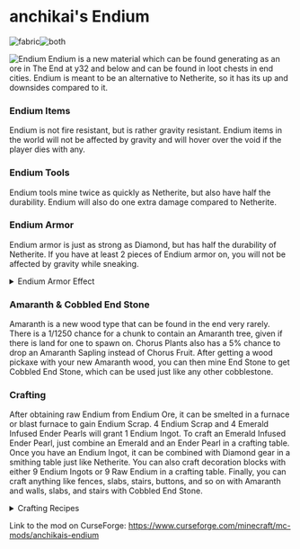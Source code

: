 # anchikai's Endium
![fabric](https://user-images.githubusercontent.com/95461402/160281952-8a96a46c-5496-4ca3-99f0-7d1fc35fd8c7.png)![both](https://user-images.githubusercontent.com/95461402/160281964-67e95f11-0878-4c8f-ade5-dfc486dfc74c.png)

![Endium](https://user-images.githubusercontent.com/95461402/160281232-1c4d1a46-9f4e-4abe-8230-c784846b560a.png)
Endium is a new material which can be found generating as an ore in The End at y32 and below and can be found in loot chests in end cities.
Endium is meant to be an alternative to Netherite, so it has its up and downsides compared to it.
### Endium Items
Endium is not fire resistant, but is rather gravity resistant. Endium items in the world will not be affected by gravity and will hover over the void if the player dies with any.
### Endium Tools
Endium tools mine twice as quickly as Netherite, but also have half the durability. Endium will also do one extra damage compared to Netherite.
### Endium Armor
Endium armor is just as strong as Diamond, but has half the durability of Netherite.
If you have at least 2 pieces of Endium armor on, you will not be affected by gravity while sneaking.
<details><summary>Endium Armor Effect</summary>

![endium armor](https://user-images.githubusercontent.com/95461402/160280384-82ee7ef6-1cda-44f7-9b46-a54e8466a7a3.gif)

</details>

### Amaranth & Cobbled End Stone
Amaranth is a new wood type that can be found in the end very rarely. There is a 1/1250 chance for a chunk to contain an Amaranth tree, given if there is land for one to spawn on. Chorus Plants also has a 5% chance to drop an Amaranth Sapling instead of Chorus Fruit.
After getting a wood pickaxe with your new Amaranth wood, you can then mine End Stone to get Cobbled End Stone, which can be used just like any other cobblestone.
### Crafting
After obtaining raw Endium from Endium Ore, it can be smelted in a furnace or blast furnace to gain Endium Scrap. 4 Endium Scrap and 4 Emerald Infused Ender Pearls will grant 1 Endium Ingot.
To craft an Emerald Infused Ender Pearl, just combine an Emerald and an Ender Pearl in a crafting table.
Once you have an Endium Ingot, it can be combined with Diamond gear in a smithing table just like Netherite.
You can also craft decoration blocks with either 9 Endium Ingots or 9 Raw Endium in a crafting table.
Finally, you can craft anything like fences, slabs, stairs, buttons, and so on with Amaranth and walls, slabs, and stairs with Cobbled End Stone.
<details><summary>Crafting Recipes</summary>

![Endium Scrap](https://user-images.githubusercontent.com/95461402/160280872-9b2e09be-11bf-45f9-a6ae-5acad4e4638a.png)
![Emerald Infused Ender Pearl](https://user-images.githubusercontent.com/95461402/160280933-b7bab82c-5986-4bef-99fa-6d3eb417b4bc.png)
![Endium Ingot](https://user-images.githubusercontent.com/95461402/160280977-b2ce4a62-40f9-4c08-b480-abe503ad7353.png)

</details>

Link to the mod on CurseForge: https://www.curseforge.com/minecraft/mc-mods/anchikais-endium
